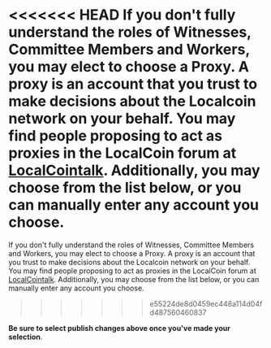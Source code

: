 <<<<<<< HEAD
If you don't fully understand the roles of Witnesses, Committee Members and Workers, you may elect to choose a Proxy. A proxy is an account that you trust to make decisions about the Localcoin network on your behalf. You may find people proposing to act as proxies in the LocalCoin forum at [LocalCointalk](https://localcointalk.org/index.php/board,75.0.html). Additionally, you may choose from the list below, or you can manually enter any account you choose.
=======
If you don't fully understand the roles of Witnesses, Committee Members and Workers, you may elect to choose a Proxy. A proxy is an account that you trust to make decisions about the Localcoin network on your behalf. You may find people proposing to act as proxies in the LocalCoin forum at [LocalCointalk](https://bocalcointalk.org/index.php/board,75.0.html). Additionally, you may choose from the list below, or you can manually enter any account you choose.
>>>>>>> e55224de8d0459ec448a114d04fd487560460837

**Be sure to select publish changes above once you've made your selection**.
